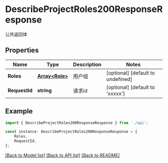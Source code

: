 # DescribeProjectRoles200ResponseResponse

公共返回体

## Properties

Name | Type | Description | Notes
------------ | ------------- | ------------- | -------------
**Roles** | [**Array&lt;Role&gt;**](Role.md) | 用户组 | [optional] [default to undefined]
**RequestId** | **string** | 请求id | [optional] [default to 'xxxxx']

## Example

```typescript
import { DescribeProjectRoles200ResponseResponse } from './api';

const instance: DescribeProjectRoles200ResponseResponse = {
    Roles,
    RequestId,
};
```

[[Back to Model list]](../README.md#documentation-for-models) [[Back to API list]](../README.md#documentation-for-api-endpoints) [[Back to README]](../README.md)
